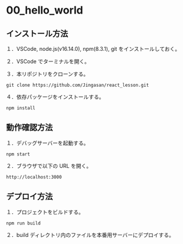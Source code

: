 # 00_hello_world

## インストール方法

１．VSCode, node.js(v16.14.0), npm(8.3.1), git をインストールしておく。

２．VSCode でターミナルを開く。

３．本リポジトリをクローンする。

```
git clone https://github.com/Jingasan/react_lesson.git
```

４．依存パッケージをインストールする。

```
npm install
```

## 動作確認方法

１．デバッグサーバーを起動する。

```
npm start
```

２．ブラウザで以下の URL を開く。

```
http://localhost:3000
```

## デプロイ方法

１．プロジェクトをビルドする。

```
npm run build
```

２．build ディレクトリ内のファイルを本番用サーバーにデプロイする。
